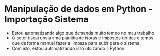 # Manipulação de dados em Python - Importação Sistema

- Estou automatizando algo que demanda muito tempo no meu trabalho. 
- O setor fiscal envia uma planilha de Notas e Impostos retidos e temos que de forma manual fazer a limpeza para subir para o sistema.
- Com isto, estou automatizando isso utilizando o Python.
